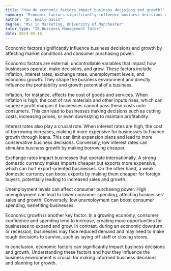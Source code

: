 ```yaml
---
title: "How do economic factors impact business decisions and growth?"
summary: "Economic factors significantly influence business decisions and growth by affecting market conditions and consumer purchasing power."
author: "Dr. Emily Davis"
degree: "MSc in Marketing, University of Manchester"
tutor_type: "IB Business Management Tutor"
date: 2024-05-18
---
```


Economic factors significantly influence business decisions and growth by affecting market conditions and consumer purchasing power.

Economic factors are external, uncontrollable variables that impact how businesses operate, make decisions, and grow. These factors include inflation, interest rates, exchange rates, unemployment levels, and economic growth. They shape the business environment and directly influence the profitability and growth potential of a business.

Inflation, for instance, affects the cost of goods and services. When inflation is high, the cost of raw materials and other inputs rises, which can squeeze profit margins if businesses cannot pass these costs onto consumers. This can lead to businesses making decisions such as cutting costs, increasing prices, or even downsizing to maintain profitability.

Interest rates also play a crucial role. When interest rates are high, the cost of borrowing increases, making it more expensive for businesses to finance growth through loans. This can limit expansion plans and lead to more conservative business decisions. Conversely, low interest rates can stimulate business growth by making borrowing cheaper.

Exchange rates impact businesses that operate internationally. A strong domestic currency makes imports cheaper but exports more expensive, which can hurt export-oriented businesses. On the other hand, a weak domestic currency can boost exports by making them cheaper for foreign buyers, potentially leading to increased sales and growth.

Unemployment levels can affect consumer purchasing power. High unemployment can lead to lower consumer spending, affecting businesses' sales and growth. Conversely, low unemployment can boost consumer spending, benefiting businesses.

Economic growth is another key factor. In a growing economy, consumer confidence and spending tend to increase, creating more opportunities for businesses to expand and grow. In contrast, during an economic downturn or recession, businesses may face reduced demand and may need to make tough decisions to survive, such as laying off staff or closing stores.

In conclusion, economic factors can significantly impact business decisions and growth. Understanding these factors and how they influence the business environment is crucial for making informed business decisions and planning for growth.
    
